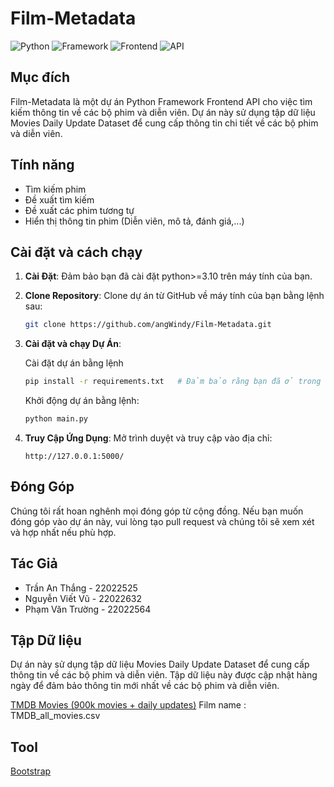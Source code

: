 # Film-Metadata

![Python](https://img.shields.io/badge/Python-3.12-blueviolet)
![Framework](https://img.shields.io/badge/Framework-Flask-red)
![Frontend](https://img.shields.io/badge/Frontend-HTML/CSS/JS-green)
![API](https://img.shields.io/badge/API-TMDB-fcba03)

## Mục đích

Film-Metadata là một dự án Python Framework Frontend API cho việc tìm kiếm thông tin về các bộ phim và diễn viên. Dự án này sử dụng tập dữ liệu Movies Daily Update Dataset để cung cấp thông tin chi tiết về các bộ phim và diễn viên.

## Tính năng

- Tìm kiếm phim
- Đề xuất tìm kiếm
- Đề xuất các phim tương tự
- Hiển thị thông tin phim (Diễn viên, mô tả, đánh giá,...)

## Cài đặt và cách chạy

1. **Cài Đặt**: Đảm bảo bạn đã cài đặt python>=3.10 trên máy tính của bạn.
2. **Clone Repository**: Clone dự án từ GitHub về máy tính của bạn bằng lệnh sau:

   ```bash
   git clone https://github.com/angWindy/Film-Metadata.git
   ```

3. **Cài đặt và chạy Dự Án**:

   Cài đặt dự án bằng lệnh

   ```bash
   pip install -r requirements.txt   # Đảm bảo rằng bạn đã ở trong thư mục Film-Metadata
   ```

   Khởi động dự án bằng lệnh:

   ```bash
   python main.py
   ```

4. **Truy Cập Ứng Dụng**: Mở trình duyệt và truy cập vào địa chỉ:

   ```
   http://127.0.0.1:5000/
   ```

## Đóng Góp

Chúng tôi rất hoan nghênh mọi đóng góp từ cộng đồng. Nếu bạn muốn đóng góp vào dự án này, vui lòng tạo pull request và chúng tôi sẽ xem xét và hợp nhất nếu phù hợp.

## Tác Giả

- Trần An Thắng - 22022525
- Nguyễn Viết Vũ - 22022632
- Phạm Văn Trường - 22022564

## Tập Dữ liệu

Dự án này sử dụng tập dữ liệu Movies Daily Update Dataset để cung cấp thông tin về các bộ phim và diễn viên. Tập dữ liệu này được cập nhật hàng ngày để đảm bảo thông tin mới nhất về các bộ phim và diễn viên.

[TMDB Movies (900k movies + daily updates)](https://www.kaggle.com/datasets/alanvourch/tmdb-movies-daily-updates)
Film name : TMDB_all_movies.csv

## Tool

[Bootstrap](https://getbootstrap.com/)
